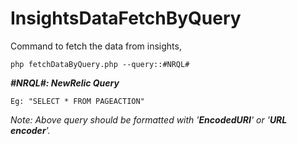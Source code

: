 # InsightsDataFetchByQuery

Command to fetch the data from insights,

    php fetchDataByQuery.php --query::#NRQL#
  
  **_#NRQL#: NewRelic Query_**

    Eg: "SELECT * FROM PAGEACTION"

  _Note: Above query should be formatted with '**EncodedURI**' or '**URL encoder**'._
